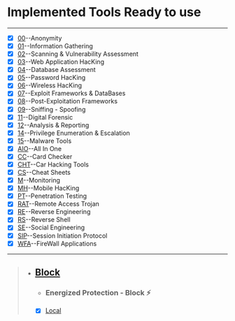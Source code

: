 # Implemented Tools Ready to use

---

- [x] [00]()--Anonymity
- [x] [01]()--Information Gathering
- [x] [02]()--Scanning & Vulnerability Assessment
- [x] [03]()--Web Application HacKing
- [x] [04]()--Database Assessment
- [x] [05]()--Password HacKing
- [x] [06]()--Wireless HacKing
- [x] [07]()--Exploit Frameworks & DataBases
- [x] [08]()--Post-Exploitation Frameworks
- [x] [09]()--Sniffing - Spoofing
- [x] [11]()--Digital Forensic
- [x] [12]()--Analysis & Reporting
- [x] [14]()--Privilege Enumeration & Escalation
- [x] [15]()--Malware Tools
- [x] [AIO]()--All In One
- [x] [CC]()--Card Checker
- [x] [CHT]()--Car Hacking Tools
- [x] [CS]()--Cheat Sheets
- [x] [M]()--Monitoring
- [x] [MH]()--Mobile HacKing
- [x] [PT]()--Penetration Testing
- [x] [RAT]()--Remote Access Trojan
- [x] [RE]()--Reverse Engineering
- [x] [RS]()--Reverse Shell
- [x] [SE]()--Social Engineering
- [x] [SIP]()--Session Initiation Protocol
- [x] [WFA]()--FireWall Applications

---

> - ## [Block](https://github.com/EnergizedProtection/block) 
>   - ### Energized Protection - Block ⚡
>   - [x] [Local](#)
